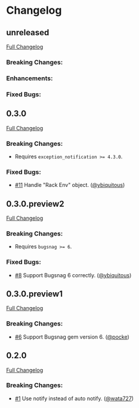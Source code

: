 # Changelog


## unreleased

[Full Changelog](https://github.com/pocke/exception_notification-bugsnag/compare/v0.3.0...master)

### Breaking Changes:

### Enhancements:

### Fixed Bugs:


## 0.3.0

[Full Changelog](https://github.com/pocke/exception_notification-bugsnag/compare/v0.3.0.preview2...v0.3.0)

### Breaking Changes:

- Requires `exception_notification >= 4.3.0`.

### Fixed Bugs:

- [#11](https://github.com/pocke/exception_notification-bugsnag/pull/11) Handle "Rack Env" object. ([@ybiquitous](https://github.com/ybiquitous))


## 0.3.0.preview2

[Full Changelog](https://github.com/pocke/exception_notification-bugsnag/compare/v0.3.0.preview1...v0.3.0.preview2)

### Breaking Changes:

- Requires `bugsnag >= 6`.

### Fixed Bugs:

- [#8](https://github.com/pocke/exception_notification-bugsnag/pull/8) Support Bugsnag 6 correctly. ([@ybiquitous](https://github.com/ybiquitous))


## 0.3.0.preview1

[Full Changelog](https://github.com/pocke/exception_notification-bugsnag/compare/v0.2.0...v0.3.0.preview1)

### Breaking Changes:

- [#6](https://github.com/pocke/exception_notification-bugsnag/pull/6) Support Bugsnag gem version 6. ([@pocke](https://github.com/pocke))


## 0.2.0

[Full Changelog](https://github.com/pocke/exception_notification-bugsnag/compare/v0.1.0...v0.2.0)

### Breaking Changes:

- [#1](https://github.com/pocke/exception_notification-bugsnag/pull/1) Use notify instead of auto notify. ([@wata727](https://github.com/wata727))
